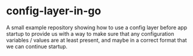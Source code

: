# config-layer-in-go

A small example repository showing how to use a config layer before app startup to provide us with a way to make sure that any configuration variables / values are at least present, and maybe in a correct format that we can continue startup.
